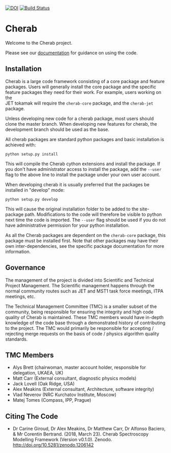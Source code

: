 [![DOI](https://zenodo.org/badge/DOI/10.5281/zenodo.1206141.svg)](https://doi.org/10.5281/zenodo.1206141)
[![Build Status](https://travis-ci.com/cherab/core.svg?branch=master)](https://travis-ci.com/cherab/core)

Cherab
======

Welcome to the Cherab project.

Please see our [documentation](https://cherab.github.io/documentation/index.html)
for guidance on using the code.

Installation
------------

Cherab is a large code framework consisting of a core package and feature  
packages. Users will generally install the core package and the specific  
feature packages they need for their work. For example, users working on the  
JET tokamak will require the ``cherab-core`` package, and the ``cherab-jet``  
package.

Unless developing new code for a cherab package, most users should clone the 
master branch. When developing new features for cherab, the development branch 
should be used as the base.

All cherab packages are standard python packages and basic installation is 
achieved with:

```
python setup.py install
```

This will compile the Cherab cython extensions and install the package. If you 
don't have administrator access to install the package, add the ``--user`` flag 
to the above line to install the package under your own user account.

When developing cherab it is usually preferred that the packages be installed 
in "develop" mode:

```
python setup.py develop
```

This will cause the original installation folder to be added to the 
site-package path. Modifications to the code will therefore be visible to 
python next time the code is imported. The ``--user`` flag should be used if 
you do not have administrative permission for your python installation.

As all the Cherab packages are dependent on the ``cherab-core`` package, this 
package must be installed first. Note that other packages may have their own 
inter-dependencies, see the specific package documentation for more 
information.

Governance
----------

The management of the project is divided into Scientific and Technical Project 
Management. The Scientific management happens through the normal community 
routes such as JET and MST1 task force meetings, ITPA meetings, etc.

The Technical Management Committee (TMC) is a smaller subset of the community, 
being responsible for ensuring the integrity and high code quality of Cherab is 
maintained. These TMC members would have in-depth knowledge of the code base 
through a demonstrated history of contributing to the project. The TMC would 
primarily be responsible for accepting / rejecting merge requests on the basis 
of code / physics algorithm quality standards.


TMC Members
-----------

- Alys Brett (chairwoman, master account holder, responsible for delegation, UKAEA, UK)
- Matt Carr (External consultant, diagnostic physics models)
- Jack Lovell (Oak Ridge, USA)
- Alex Meakins (External consultant, Architecture, software integrity)
- Vlad Neverov (NRC Kurchatov Institute, Moscow)
- Matej Tomes (Compass, IPP, Prague)


Citing The Code
---------------
* Dr Carine Giroud, Dr Alex Meakins, Dr Matthew Carr, Dr Alfonso Baciero, & 
Mr Corentin Bertrand. (2018, March 23). Cherab Spectroscopy Modelling Framework 
(Version v0.1.0). Zenodo. http://doi.org/10.5281/zenodo.1206142
